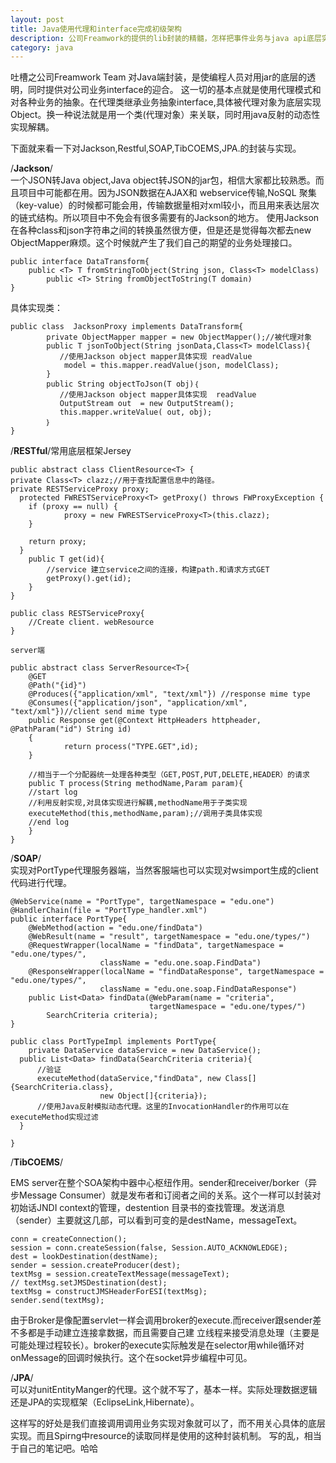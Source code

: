 ```yaml
---
layout: post
title: Java使用代理和interface完成初级架构
description: 公司Freamwork的提供的lib封装的精髓，怎样把事件业务与java api底层实现相关联。
category: java
---
```


吐槽之公司Freamwork Team 对Java端封装，是使编程人员对用jar的底层的透明，同时提供对公司业务interface的迎合。
这一切的基本点就是使用代理模式和对各种业务的抽象。在代理类继承业务抽象interface,具体被代理对象为底层实现Object。换一种说法就是用一个类(代理对象）来关联，同时用java反射的动态性实现解耦。

下面就来看一下对Jackson,Restful,SOAP,TibCOEMS,JPA.的封装与实现。

/**Jackson**/   
一个JSON转Java object,Java object转JSON的jar包，相信大家都比较熟悉。而且项目中可能都在用。因为JSON数据在AJAX和
webservice传输,NoSQL 聚集（key-value）的时候都可能会用，传输数据量相对xml较小，而且用来表达层次的链式结构。所以项目中不免会有很多需要有的Jackson的地方。
使用Jackson在各种class和json字符串之间的转换虽然很方便，但是还是觉得每次都去new ObjectMapper麻烦。这个时候就产生了我们自己的期望的业务处理接口。 

	public interface DataTransform{
		public <T> T fromStringToObject(String json, Class<T> modelClass)
    		public <T> String fromObjectToString(T domain)
	}  
  
具体实现类：
  
	public class  JacksonProxy implements DataTransform{
    		private ObjectMapper mapper = new ObjectMapper();//被代理对象
    		public T jsonToObject(String jsonData,Class<T> modelClass){
		       //使用Jackson object mapper具体实现 readValue
		        model = this.mapper.readValue(json, modelClass);
    		}
    		public String objectToJson(T obj)｛
       		   //使用Jackson object mapper具体实现  readValue
       		   OutputStream out  = new OutputStream();
       		   this.mapper.writeValue( out, obj); 
    		｝
	}
   
/**RESTful**/常用底层框架Jersey  
	
    public abstract class ClientResource<T> {
    private Class<T> clazz;//用于查找配置信息中的路径。
    private RESTServiceProxy proxy;
      protected FWRESTServiceProxy<T> getProxy() throws FWProxyException {
        if (proxy == null) {  
                proxy = new FWRESTServiceProxy<T>(this.clazz);
        }
    
        return proxy;
      }
        public T get(id){
            //service 建立service之间的连接，构建path.和请求方式GET
            getProxy().get(id);
        }
    }  
    
    public class RESTServiceProxy{
        //Create client. webResource
    }
    
    server端
    
    public abstract class ServerResource<T>{
        @GET
        @Path("{id}")
        @Produces({"application/xml", "text/xml"}) //response mime type
        @Consumes({"application/json", "application/xml", "text/xml"})//client send mime type
        public Response get(@Context HttpHeaders httpheader, @PathParam("id") String id)
        {
                return process("TYPE.GET",id);
        }
    
        //相当于一个分配器统一处理各种类型（GET,POST,PUT,DELETE,HEADER）的请求
        public T process(String methodName,Param param){
        //start log
        //利用反射实现,对具体实现进行解耦,methodName用于子类实现
        executeMethod(this,methodName,param);//调用子类具体实现
        //end log
        }
    }


/**SOAP**/    
实现对PortType代理服务器端，当然客服端也可以实现对wsimport生成的client代码进行代理。  
    
    @WebService(name = "PortType", targetNamespace = "edu.one")
    @HandlerChain(file = "PortType_handler.xml")
    public interface PortType{
    	@WebMethod(action = "edu.one/findData")
        @WebResult(name = "result", targetNamespace = "edu.one/types/")
        @RequestWrapper(localName = "findData", targetNamespace = "edu.one/types/",
                        className = "edu.one.soap.FindData")
        @ResponseWrapper(localName = "findDataResponse", targetNamespace = "edu.one/types/",
                        className = "edu.one.soap.FindDataResponse")
        public List<Data> findData(@WebParam(name = "criteria", 
                                   targetNamespace = "edu.one/types/")
            SearchCriteria criteria);
    }
    
    public class PortTypeImpl implements PortType{
    	private DataService dataService = new DataService();
      public List<Data> findData(SearchCriteria criteria){
          //验证
          executeMethod(dataService,"findData", new Class[]{SearchCriteria.class}, 
                        new Object[]{criteria}); 
          //使用Java反射模拟动态代理。这里的InvocationHandler的作用可以在executeMethod实现过滤
      }
      
    }  


/**TibCOEMS**/  

EMS server在整个SOA架构中器中心枢纽作用。sender和receiver/borker（异步Message Consumer）就是发布者和订阅者之间的关系。这个一样可以封装对初始话JNDI context的管理，destention 目录书的查找管理。发送消息（sender）主要就这几部，可以看到可变的是destName，messageText。    

    conn = createConnection();
    session = conn.createSession(false, Session.AUTO_ACKNOWLEDGE);
    dest = lookDestination(destName);
    sender = session.createProducer(dest);
    textMsg = session.createTextMessage(messageText);
    // textMsg.setJMSDestination(dest);
    textMsg = constructJMSHeaderForESI(textMsg);
    sender.send(textMsg);

由于Broker是像配置servlet一样会调用broker的execute.而receiver跟sender差不多都是手动建立连接拿数据，而且需要自己建
立线程来接受消息处理（主要是可能处理过程较长）。broker的execute实际触发是在selector用while循环对onMessage的回调时候执行。这个在socket异步编程中可见。  


/**JPA**/  
可以对unitEntityManger的代理。这个就不写了，基本一样。实际处理数据逻辑还是JPA的实现框架（EclipseLink,Hibernate）。



这样写的好处是我们直接调用调用业务实现对象就可以了，而不用关心具体的底层实现。而且Spirng中resource的读取同样是使用的这种封装机制。
写的乱，相当于自己的笔记吧。哈哈
